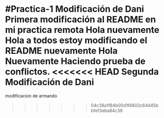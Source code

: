 #Practica-1 Modificación de Dani
Primera modificación al README en mi practica remota
Hola nuevamente
Hola a todos estoy modificando el README nuevamente
Hola Nuevamente
Haciendo prueba de conflictos.
<<<<<<< HEAD
Segunda Modificación de Dani
=======
modificacion de armando
>>>>>>> 04c38a1f84b00d1f4802c64d45bbfef3eba84c38
